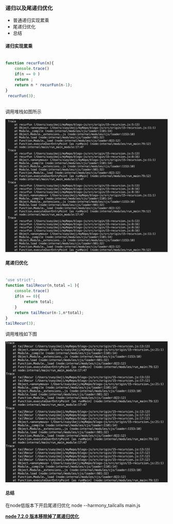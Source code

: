 ### 递归以及尾递归优化

- 普通递归实现累乘
- 尾递归优化
- 总结

#### 递归实现累乘

```js

function recurFun(n){
    console.trace()
    if(n == 0 )
    return ;
    return n * recurFun(n-1);
}
 recurFun(3);
 
```
调用堆栈如图所示

![调用堆栈如图](/src/assets/images/trace.png)

#### 尾递归优化

```js

'use strict';
function tailRecur(n,total =1 ){
    console.trace()
    if(n == 0){
        return total;
    }
    return tailRecur(n-1,n*total);
}
tailRecur(3);

```
调用堆栈如下图

![调用堆栈](/src/assets/images/tail.png)

#### 总结

在node低版本下开启尾递归优化 node --harmony_tailcalls main.js

<u>**node 7.2.0 版本移除掉了尾递归优化**</u>



